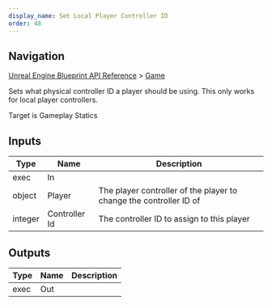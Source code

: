 ```yaml
---
display_name: Set Local Player Controller ID
order: 48
---
```

## Navigation

[Unreal Engine Blueprint API Reference](https://dev.epicgames.com/documentation/en-us/unreal-engine/BlueprintAPI) > [Game](https://dev.epicgames.com/documentation/en-us/unreal-engine/BlueprintAPI/Game)

Sets what physical controller ID a player should be using. This only works for local player controllers.

Target is Gameplay Statics

## Inputs

| Type | Name | Description |
| --- | --- | --- |
| exec | In |  |
| object | Player | The player controller of the player to change the controller ID of |
| integer | Controller Id | The controller ID to assign to this player |

## Outputs

| Type | Name | Description |
| --- | --- | --- |
| exec | Out |  |
